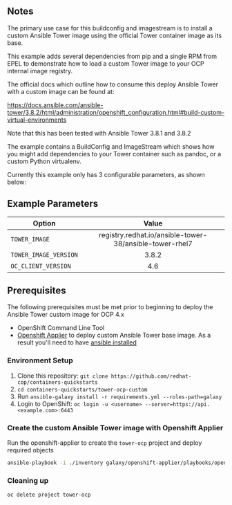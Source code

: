 ## Notes

The primary use case for this buildconfig and imagestream is to install a custom Ansible Tower image using the official Tower container image as its base.

This example adds several dependencies from pip and a single RPM from EPEL to demonstrate how to load a custom Tower image to your OCP internal image registry.

The official docs which outline how to consume this deploy Ansible Tower with a custom image can be found at:

https://docs.ansible.com/ansible-tower/3.8.2/html/administration/openshift_configuration.html#build-custom-virtual-environments

Note that this has been tested with Ansible Tower 3.8.1 and 3.8.2

The example contains a BuildConfig and ImageStream which shows how you might add dependencies to your Tower container such as pandoc, or a custom Python virtualenv.

Currently this example only has 3 configurable parameters, as shown below:

## Example Parameters

| **Option**   |      **Value**    |  
|----------|:-------------:|
| `TOWER_IMAGE` | registry.redhat.io/ansible-tower-38/ansible-tower-rhel7 |
| `TOWER_IMAGE_VERSION` | 3.8.2 |
| `OC_CLIENT_VERSION` | 4.6 |

## Prerequisites

The following prerequisites must be met prior to beginning to deploy the Ansible Tower custom image for OCP 4.x

* OpenShift Command Line Tool
* [Openshift Applier](https://github.com/redhat-cop/openshift-applier/) to deploy custom Ansible Tower base image. As a result you'll need to have [ansible installed](http://docs.ansible.com/ansible/latest/intro_installation.html)

### Environment Setup

1. Clone this repository: `git clone https://github.com/redhat-cop/containers-quickstarts`
2. `cd containers-quickstarts/tower-ocp-custom`
3. Run `ansible-galaxy install -r requirements.yml --roles-path=galaxy`
4. Login to OpenShift: `oc login -u <username> --server=https://api.<example.com>:6443`

### Create the custom Ansible Tower image with Openshift Applier

Run the openshift-applier to create the `tower-ocp` project and deploy required objects

```bash
ansible-playbook -i ./inventory galaxy/openshift-applier/playbooks/openshift-cluster-seed.yml
```

### Cleaning up

```bash
oc delete project tower-ocp
```
